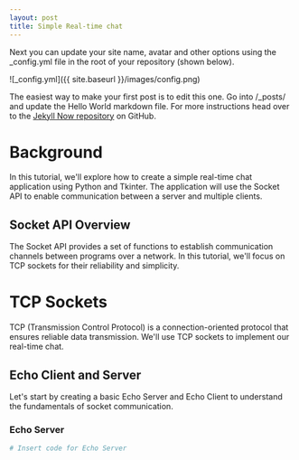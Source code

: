 ```yaml
---
layout: post
title: Simple Real-time chat
---
```


Next you can update your site name, avatar and other options using the _config.yml file in the root of your repository (shown below).

![_config.yml]({{ site.baseurl }}/images/config.png)

The easiest way to make your first post is to edit this one. Go into /_posts/ and update the Hello World markdown file. For more instructions head over to the [Jekyll Now repository](https://github.com/barryclark/jekyll-now) on GitHub.

# Background

In this tutorial, we'll explore how to create a simple real-time chat application using Python and Tkinter. The application will use the Socket API to enable communication between a server and multiple clients.

## Socket API Overview

The Socket API provides a set of functions to establish communication channels between programs over a network. In this tutorial, we'll focus on TCP sockets for their reliability and simplicity.

# TCP Sockets

TCP (Transmission Control Protocol) is a connection-oriented protocol that ensures reliable data transmission. We'll use TCP sockets to implement our real-time chat.

## Echo Client and Server

Let's start by creating a basic Echo Server and Echo Client to understand the fundamentals of socket communication.

### Echo Server

```python
# Insert code for Echo Server
